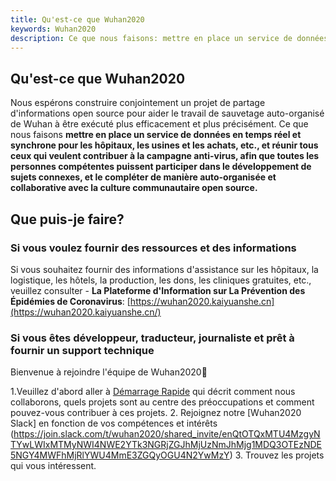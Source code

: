 ```yaml
---
title: Qu'est-ce que Wuhan2020
keywords: Wuhan2020
description: Ce que nous faisons: mettre en place un service de données en temps réel et synchrone pour les hôpitaux, les usines et les achats, etc., et réunir tous ceux qui veulent contribuer à la campagne anti-virus, afin que toutes les personnes compétentes puissent participer dans le développement de sujets connexes, et le compléter de manière auto-organisée et collaborative avec la culture communautaire open source.
---
```


## Qu'est-ce que Wuhan2020

Nous espérons construire conjointement un projet de partage d'informations open source pour aider le travail de sauvetage auto-organisé de Wuhan à être exécuté plus efficacement et plus précisément. Ce que nous faisons **mettre en place un service de données en temps réel et synchrone pour les hôpitaux, les usines et les achats, etc., et réunir tous ceux qui veulent contribuer à la campagne anti-virus, afin que toutes les personnes compétentes puissent participer dans le développement de sujets connexes, et le compléter de manière auto-organisée et collaborative avec la culture communautaire open source.**

## Que puis-je faire?

### Si vous voulez fournir des ressources et des informations

Si vous souhaitez fournir des informations d'assistance sur les hôpitaux, la logistique, les hôtels, la production, les dons, les cliniques gratuites, etc., veuillez consulter - **La Plateforme d'Information sur La Prévention des Épidémies de Coronavirus**: [https://wuhan2020.kaiyuanshe.cn](https://wuhan2020.kaiyuanshe.cn/)

### Si vous êtes développeur, traducteur, journaliste et prêt à fournir un support technique

Bienvenue à rejoindre l'équipe de Wuhan2020👏

1.Veuillez d'abord aller à [Démarrage Rapide](https://wuhan2020.github.io/zh-cn/docs/dev/quickstart.html) qui décrit comment nous collaborons, quels projets sont au centre des préoccupations et comment pouvez-vous contribuer à ces projets.
2. Rejoignez notre [Wuhan2020 Slack] en fonction de vos compétences et intérêts (https://join.slack.com/t/wuhan2020/shared_invite/enQtOTQxMTU4MzgyNTYwLWIxMTMyNWI4NWE2YTk3NGRjZGJhMjUzNmJhMjg1MDQ3OTEzNDE5NGY4MWFhMjRlYWU4MmE3ZGQyOGU4N2YwMzY)
3. Trouvez les projets qui vous intéressent.

